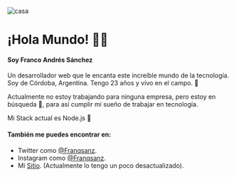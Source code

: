 ![casa](https://github.com/Franqsanz/Franqsanz/casa.png)
# ¡Hola Mundo! 👋🏻

#### Soy Franco Andrés Sánchez

Un desarrollador web que le encanta este increíble mundo de la tecnología.
Soy de Córdoba, Argentina. Tengo 23 años y vivo en el campo. 🌽

Actualmente no estoy trabajando para ninguna empresa, pero estoy en búsqueda 🧐, para así cumplir mi sueño de trabajar en tecnología.

Mi Stack actual es Node.js 💛

#### También me puedes encontrar en:

- Twitter como [@Franqsanz](https://twitter.com/Franqsanz).
- Instagram como [@Franqsanz](https://instagram.com/Franqsanz).
- Mi [Sitio](https://franqsanzdev.herokuapp.com/). (Actualmente lo tengo un poco desactualizado).

